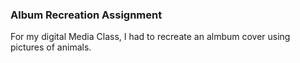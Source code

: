 ### Album Recreation Assignment

For my digital Media Class, I had to recreate an almbum cover using pictures of animals.
